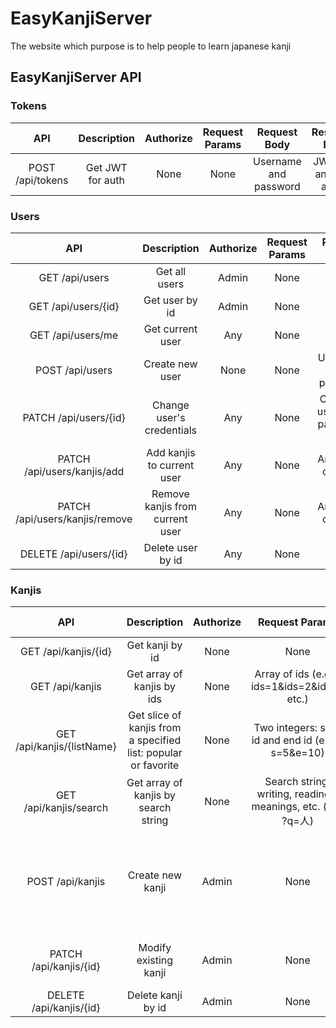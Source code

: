 # EasyKanjiServer
The website which purpose is to help people to learn japanese kanji


## EasyKanjiServer API

### Tokens

|  API             | Description      | Authorize | Request Params | Request Body          | Response Body              |
| :--------------: | :--------------: | :-------: | :------------: | :-------------------: | :------------------------: |
| POST /api/tokens | Get JWT for auth |  None     | None           | Username and password | JWT, role and id of a user |

### Users

|  API                          | Description                     | Authorize | Request Params | Request Body                      | Response Body              |
| :---------------------------: | :-----------------------------: | :-------: | :------------: | :-------------------------------: | :------------------------: |
| GET /api/users                | Get all users                   |  Admin    | None           | None                              | Array of users             |
| GET /api/users/{id}           | Get user by id                  | Admin     | None           | None                              | User                       |
| GET /api/users/me             | Get current user                | Any       | None           | None                              | User                       |
| POST /api/users               | Create new user                 | None      | None           | Username and password             | User                       |
| PATCH /api/users/{id}         | Change user's credentials       | Any       | None           | Changes: username, password, role | No content                 |
| PATCH /api/users/kanjis/add    | Add kanjis to current user      | Any       | None           | Array of id of kanjis             | No content                 |
| PATCH /api/users/kanjis/remove | Remove kanjis from current user | Any       | None           | Array of id of kanjis             | No content                 |
| DELETE /api/users/{id}        | Delete user by id               | Any       | None           | None                              | No content                 |

### Kanjis

|  API                          | Description                       | Authorize | Request Params | Request Body                      | Response Body              |
| :---------------------------: | :-------------------------------: | :-------: | :------------: | :-------------------------------: | :------------------------: |
| GET /api/kanjis/{id}          | Get kanji by id                                                |  None     | None           | None                              | Kanji                      |
| GET /api/kanjis               | Get array of kanjis by ids                                     | None      | Array of ids (e.g. ?ids=1&ids=2&ids=3 etc.)   | None                              | Array of kanjis            |
| GET /api/kanjis/{listName}    | Get slice of kanjis from a specified list: popular or favorite | None       | Two integers: start id and end id (e.g. ?s=5&e=10)           | None                              | Array of kanjis                       |
| GET /api/kanjis/search        | Get array of kanjis by search string | None      | Search string: writing, readings, meanings, etc. (e.g. ?q=人) | None | Array of kanjis  |
| POST /api/kanjis              | Create new kanji                | Admin     | None           | Kanji object: writing, on reading, kun reading, meaning | Kanji                 |
| PATCH /api/kanjis/{id}        | Modify existing kanji      | Admin       | None           | Changes: writing, readings, meanings | No content                 |
| DELETE /api/kanjis/{id}       | Delete kanji by id               | Admin       | None           | None                              | No content                 |

